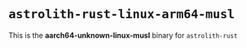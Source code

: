 # `astrolith-rust-linux-arm64-musl`

This is the **aarch64-unknown-linux-musl** binary for `astrolith-rust`
